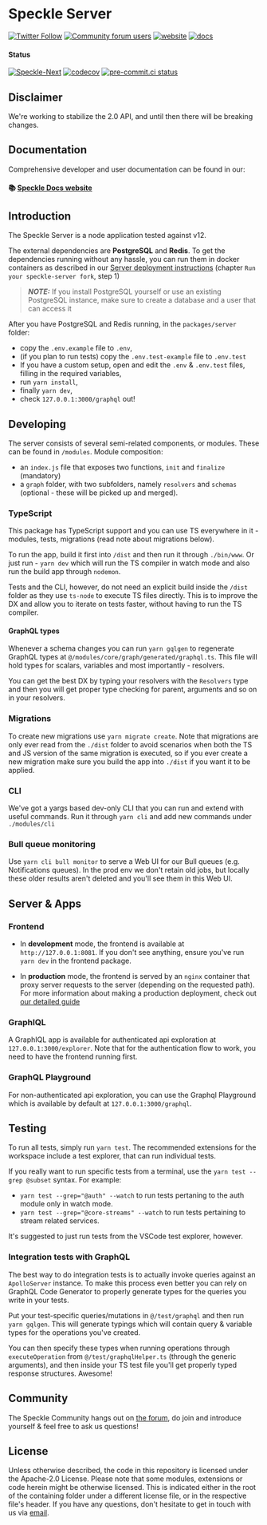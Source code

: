 # Speckle Server

[![Twitter Follow](https://img.shields.io/twitter/follow/SpeckleSystems?style=social)](https://twitter.com/SpeckleSystems) [![Community forum users](https://img.shields.io/discourse/users?server=https%3A%2F%2Fspeckle.community&style=flat-square&logo=discourse&logoColor=white)](https://speckle.community) [![website](https://img.shields.io/badge/https://-speckle.systems-royalblue?style=flat-square)](https://speckle.systems) [![docs](https://img.shields.io/badge/docs-speckle.guide-orange?style=flat-square&logo=read-the-docs&logoColor=white)](https://speckle.guide/dev/)

#### Status

[![Speckle-Next](https://circleci.com/gh/specklesystems/speckle-server.svg?style=svg&circle-token=76eabd350ea243575cbb258b746ed3f471f7ac29)](https://github.com/Speckle-Next/SpeckleServer/) [![codecov](https://codecov.io/gh/specklesystems/speckle-server/branch/master/graph/badge.svg)](https://codecov.io/gh/specklesystems/speckle-server)
[![pre-commit.ci status](https://results.pre-commit.ci/badge/github/specklesystems/speckle-server/main.svg)](https://results.pre-commit.ci/latest/github/specklesystems/speckle-server/main)

## Disclaimer

We're working to stabilize the 2.0 API, and until then there will be breaking changes.

## Documentation

Comprehensive developer and user documentation can be found in our:

#### 📚 [Speckle Docs website](https://speckle.guide/dev/)

## Introduction

The Speckle Server is a node application tested against v12.

The external dependencies are **PostgreSQL** and **Redis**. To get the dependencies running without any hassle, you can run them in docker containers as described in our [Server deployment instructions](https://speckle.guide/dev/server-setup.html#step-1-set-up-dependencies) (chapter `Run your speckle-server fork`, step 1)

> **_NOTE:_** If you install PostgreSQL yourself or use an existing PostgreSQL instance, make sure to create a database and a user that can access it

After you have PostgreSQL and Redis running, in the `packages/server` folder:

- copy the `.env.example` file to `.env`,
- (if you plan to run tests) copy the `.env.test-example` file to `.env.test`
- If you have a custom setup, open and edit the `.env` & `.env.test` files, filling in the required variables,
- run `yarn install`,
- finally `yarn dev`,
- check `127.0.0.1:3000/graphql` out!

## Developing

The server consists of several semi-related components, or modules. These can be found in `/modules`. Module composition:

- an `index.js` file that exposes two functions, `init` and `finalize` (mandatory)
- a `graph` folder, with two subfolders, namely `resolvers` and `schemas` (optional - these will be picked up and merged).

### TypeScript

This package has TypeScript support and you can use TS everywhere in it - modules, tests, migrations (read note about migrations below).

To run the app, build it first into `/dist` and then run it through `./bin/www`. Or just run - `yarn dev` which will run the TS compiler in watch mode and also run the build app through `nodemon`.

Tests and the CLI, however, do not need an explicit build inside the `/dist` folder as they use `ts-node` to execute TS files directly. This is to improve the DX and allow you to iterate on tests faster, without having to run the TS compiler.

#### GraphQL types

Whenever a schema changes you can run `yarn gqlgen` to regenerate GraphQL types at `@/modules/core/graph/generated/graphql.ts`. This file will hold types for scalars, variables and most importantly - resolvers.

You can get the best DX by typing your resolvers with the `Resolvers` type and then you will get proper type checking for parent, arguments and so on in your resolvers.

### Migrations

To create new migrations use `yarn migrate create`. Note that migrations are only ever read from the `./dist` folder to avoid scenarios when both the TS and JS version of the same migration is executed, so if you ever create a new migration make sure
you build the app into `./dist` if you want it to be applied.

### CLI

We've got a yargs based dev-only CLI that you can run and extend with useful commands. Run it through `yarn cli` and add new commands under `./modules/cli`

### Bull queue monitoring

Use `yarn cli bull monitor` to serve a Web UI for our Bull queues (e.g. Notifications queues). In the prod env we don't retain old jobs, but locally these older results aren't deleted and you'll see them in this Web UI.

## Server & Apps

### Frontend

- In **development** mode, the frontend is available at `http://127.0.0.1:8081`.
  If you don't see anything, ensure you've run `yarn dev` in the frontend package.

- In **production** mode, the frontend is served by an `nginx` container that proxy server requests to the server (depending on the requested path). For more information about making a production deployment, check out [our detailed guide](https://speckle.guide/dev/server-setup.html)

### GraphIQL

A GraphIQL app is available for authenticated api exploration at `127.0.0.1:3000/explorer`. Note that for the authentication flow to work, you need to have the frontend running first.

### GraphQL Playground

For non-authenticated api exploration, you can use the Graphql Playground which is available by default at `127.0.0.1:3000/graphql`.

## Testing

To run all tests, simply run `yarn test`.
The recommended extensions for the workspace include a test explorer, that can run individual tests.

If you really want to run specific tests from a terminal, use the `yarn test --grep @subset` syntax. For example:

- `yarn test --grep="@auth" --watch` to run tests pertaning to the auth module only in watch mode.
- `yarn test --grep="@core-streams" --watch` to run tests pertaining to stream related services.

It's suggested to just run tests from the VSCode test explorer, however.

### Integration tests with GraphQL

The best way to do integration tests is to actually invoke queries against an `ApolloServer` instance. To make this process even better you can rely on GraphQL Code Generator to properly generate types for the queries you write in your tests.

Put your test-specific queries/mutations in `@/test/graphql` and then run `yarn gqlgen`. This will generate typings which will contain query & variable types for the operations you've created.

You can then specify these types when running operations through `executeOperation` from `@/test/graphqlHelper.ts` (through the generic arguments), and then inside your TS test file you'll get properly typed response structures. Awesome!

## Community

The Speckle Community hangs out on [the forum](https://speckle.community), do join and introduce yourself & feel free to ask us questions!

## License

Unless otherwise described, the code in this repository is licensed under the Apache-2.0 License. Please note that some modules, extensions or code herein might be otherwise licensed. This is indicated either in the root of the containing folder under a different license file, or in the respective file's header. If you have any questions, don't hesitate to get in touch with us via [email](mailto:hello@speckle.systems).
